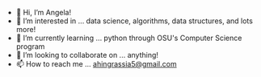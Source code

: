 - 👋 Hi, I’m Angela!
- 👀 I’m interested in ... data science, algorithms, data structures, and lots more! 
- 🌱 I’m currently learning ... python through OSU's Computer Science program
- 💞️ I’m looking to collaborate on ... anything! 
- 📫 How to reach me ... ahingrassia5@gmail.com

<!---
ahingrassia5/ahingrassia5 is a ✨ special ✨ repository because its `README.md` (this file) appears on your GitHub profile.
You can click the Preview link to take a look at your changes.
--->
